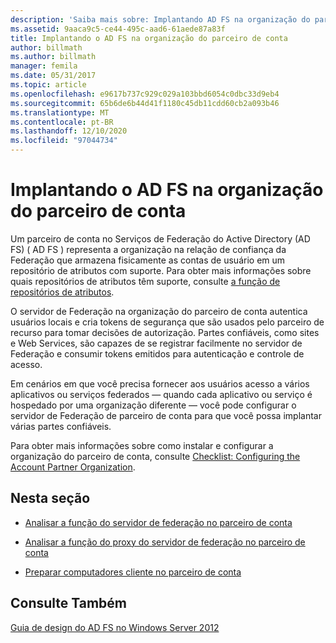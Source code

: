 ```yaml
---
description: 'Saiba mais sobre: Implantando AD FS na organização do parceiro de conta'
ms.assetid: 9aaca9c5-ce44-495c-aad6-61aede87a83f
title: Implantando o AD FS na organização do parceiro de conta
author: billmath
ms.author: billmath
manager: femila
ms.date: 05/31/2017
ms.topic: article
ms.openlocfilehash: e9617b737c929c029a103bbd6054c0dbc33d9eb4
ms.sourcegitcommit: 65b6de6b44d41f1180c45db11cdd60cb2a093b46
ms.translationtype: MT
ms.contentlocale: pt-BR
ms.lasthandoff: 12/10/2020
ms.locfileid: "97044734"
---
```

# <a name="deploying-ad-fs-in-the-account-partner-organization"></a>Implantando o AD FS na organização do parceiro de conta

Um parceiro de conta no Serviços de Federação do Active Directory (AD FS) \( AD FS \) representa a organização na relação de confiança da Federação que armazena fisicamente as contas de usuário em um repositório de atributos com suporte. Para obter mais informações sobre quais repositórios de atributos têm suporte, consulte [a função de repositórios de atributos](../../ad-fs/technical-reference/The-Role-of-Attribute-Stores.md).

O servidor de Federação na organização do parceiro de conta autentica usuários locais e cria tokens de segurança que são usados pelo parceiro de recurso para tomar decisões de autorização. Partes confiáveis, como sites e Web Services, são capazes de se registrar facilmente no servidor de Federação e consumir tokens emitidos para autenticação e controle de acesso.

Em cenários em que você precisa fornecer aos usuários acesso a vários aplicativos ou serviços federados — quando cada aplicativo ou serviço é hospedado por uma organização diferente — você pode configurar o servidor de Federação de parceiro de conta para que você possa implantar várias partes confiáveis.

Para obter mais informações sobre como instalar e configurar a organização do parceiro de conta, consulte [Checklist: Configuring the Account Partner Organization](../../ad-fs/deployment/Checklist--Configuring-the-Account-Partner-Organization.md).

## <a name="in-this-section"></a>Nesta seção

-   [Analisar a função do servidor de federação no parceiro de conta](Review-the-Role-of-the-Federation-Server-in-the-Account-Partner.md)

-   [Analisar a função do proxy do servidor de federação no parceiro de conta](Review-the-Role-of-the-Federation-Server-Proxy-in-the-Account-Partner.md)

-   [Preparar computadores cliente no parceiro de conta](Prepare-Client-Computers-in-the-Account-Partner.md)

## <a name="see-also"></a>Consulte Também
[Guia de design do AD FS no Windows Server 2012](AD-FS-Design-Guide-in-Windows-Server-2012.md)

